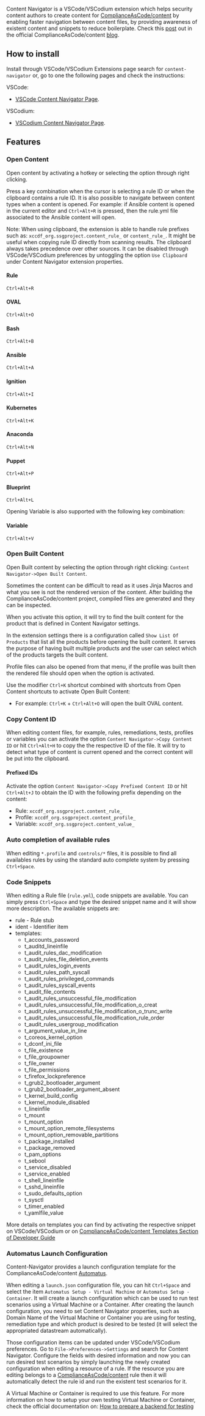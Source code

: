 Content Navigator is a VSCode/VSCodium extension which helps security content authors to create content for [ComplianceAsCode/content](https://github.com/ComplianceAsCode/content/) by enabling faster navigation between content files, by providing awareness of existent content and snippets to reduce boilerplate. Check this [post](https://complianceascode.github.io/template/2019/12/19/content-navigator-a-vscode-extension.html) out in the official ComplianceAsCode/content [blog](https://complianceascode.github.io/).

## How to install

Install through VSCode/VSCodium Extensions page search for `content-navigator` or, go to one the following pages and check the instructions:

VSCode:
  - [VSCode Content Navigator Page](https://marketplace.visualstudio.com/items?itemName=ggbecker.content-navigator).

VSCodium:
  - [VSCodium Content Navigator Page](https://open-vsx.org/extension/ggbecker/content-navigator).

## Features

### Open Content

Open content by activating a hotkey or selecting the option through right clicking.

Press a key combination when the cursor is selecting a rule ID or when the clipboard contains a rule ID. It is also possible to navigate between content types when a content is opened. For example: if Ansible content is opened in the current editor and `Ctrl+Alt+R` is pressed, then the rule.yml file associated to the Ansible content will open.

Note: When using clipboard, the extension is able to handle rule prefixes such as: `xccdf_org.ssgproject.content_rule_` or `content_rule_`. It might be useful when copying rule ID directly from scanning results. The clipboard always takes precedence over other sources. It can be disabled through VSCode/VSCodium preferences by untoggling the option `Use Clipboard` under Content Navigator extension properties.

#### Rule

`Ctrl+Alt+R`

#### OVAL

`Ctrl+Alt+O`

#### Bash

`Ctrl+Alt+B`

#### Ansible

`Ctrl+Alt+A`

#### Ignition

`Ctrl+Alt+I`

#### Kubernetes

`Ctrl+Alt+K`

#### Anaconda

`Ctrl+Alt+N`

#### Puppet

`Ctrl+Alt+P`

#### Blueprint

`Ctrl+Alt+L`


Opening Variable is also supported with the following key combination:

#### Variable

`Ctrl+Alt+V`


### Open Built Content

Open Built content by selecting the option through right clicking: `Content Navigator->Open Built Content`.

Sometimes the content can be difficult to read as it uses Jinja Macros and what you see is not the rendered version of the content.
After building the ComplianceAsCode/content project, compiled files are generated and they can be inspected.

When you activate this option, it will try to find the built content for the product that is defined in Content Navigator settings.

In the extension settings there is a configuration called `Show List Of Products` that list all the products before opening the built
content. It serves the purpose of having built multiple products and the user can select which of the products targets the built content.

Profile files can also be opened from that menu, if the profile was built then the rendered file should open when the option is activated.

Use the modifier `Ctrl+K` shortcut combined with shortcuts from Open Content shortcuts to activate Open Built Content:

- For example: `Ctrl+K` + `Ctrl+Alt+O` will open the built OVAL content.

### Copy Content ID

When editing content files, for example, rules, remediations, tests, profiles or variables you can activate the option `Content Navigator->Copy Content ID` or hit `Ctrl+Alt+H` to copy the
the respective ID of the file. It will try to detect what type of content is current opened and the correct content will be put into the clipboard.

#### Prefixed IDs

Activate the option `Content Navigator->Copy Prefixed Content ID` or hit `Ctrl+Alt+J` to obtain the ID with the following prefix depending on the content:

- Rule: `xccdf_org.ssgproject.content_rule_`
- Profile: `xccdf_org.ssgproject.content_profile_`
- Variable: `xccdf_org.ssgproject.content_value_`

### Auto completion of available rules

When editing `*.profile` and `controls/*` files, it is possible to find all availables rules by using the standard auto complete system by pressing `Ctrl+Space`.

### Code Snippets

When editing a Rule file (`rule.yml`), code snippets are available. You can simply press `Ctrl+Space` and type the desired snippet name and it will show more description. The available snippets are:

- rule - Rule stub
- ident - Identifier item
- templates:
  - t_accounts_password
  - t_auditd_lineinfile
  - t_audit_rules_dac_modification
  - t_audit_rules_file_deletion_events
  - t_audit_rules_login_events
  - t_audit_rules_path_syscall
  - t_audit_rules_privileged_commands
  - t_audit_rules_syscall_events
  - t_audit_file_contents
  - t_audit_rules_unsuccessful_file_modification
  - t_audit_rules_unsuccessful_file_modification_o_creat
  - t_audit_rules_unsuccessful_file_modification_o_trunc_write
  - t_audit_rules_unsuccessful_file_modification_rule_order
  - t_audit_rules_usergroup_modification
  - t_argument_value_in_line
  - t_coreos_kernel_option
  - t_dconf_ini_file
  - t_file_existence
  - t_file_groupowner
  - t_file_owner
  - t_file_permissions
  - t_firefox_lockpreference
  - t_grub2_bootloader_argument
  - t_grub2_bootloader_argument_absent
  - t_kernel_build_config
  - t_kernel_module_disabled
  - t_lineinfile
  - t_mount
  - t_mount_option
  - t_mount_option_remote_filesystems
  - t_mount_option_removable_partitions
  - t_package_installed
  - t_package_removed
  - t_pam_options
  - t_sebool
  - t_service_disabled
  - t_service_enabled
  - t_shell_lineinfile
  - t_sshd_lineinfile
  - t_sudo_defaults_option
  - t_sysctl
  - t_timer_enabled
  - t_yamlfile_value

More details on templates you can find by activating the respective snippet on VSCode/VSCodium or on [ComplianceAsCode/content Templates Section of Developer Guide](https://complianceascode.readthedocs.io/en/latest/templates/template_reference.html)

### Automatus Launch Configuration

Content-Navigator provides a launch configuration template for the ComplianceAsCode/content [Automatus](https://complianceascode.readthedocs.io/en/latest/tests/README.html).

When editing a `launch.json` configuration file, you can hit `Ctrl+Space` and select the item `Automatus Setup - Virtual Machine` or `Automatus Setup - Container`. It will create a launch configuration which can be used to run test scenarios using a Virtual Machine or a Container. After creating the launch configuration, you need to set Content Navigator properties, such as Domain Name of the Virtual Machine or Container you are using for testing, remediation type and which product is desired to be tested (it will select the appropriated datastream automatically).

Those configuration items can be updated under VSCode/VSCodium preferences. Go to `File->Preferences->Settings` and search for Content Navigator. Configure the fields with desired information and now you can run desired test scenarios by simply launching the newly created configuration when editing a resource of a rule. If the resource you are editing belongs to a [ComplianceAsCode/content](https://github.com/ComplianceAsCode/content/) rule then it will automatically detect the rule id and run the existent test scenarios for it.

A Virtual Machine or Container is required to use this feature. For more information on how to setup your own testing Virtual Machine or Container, check the official documentation on: [How to prepare a backend for testing](https://complianceascode.readthedocs.io/en/latest/tests/README.html#how-to-prepare-a-backend-for-testing)
